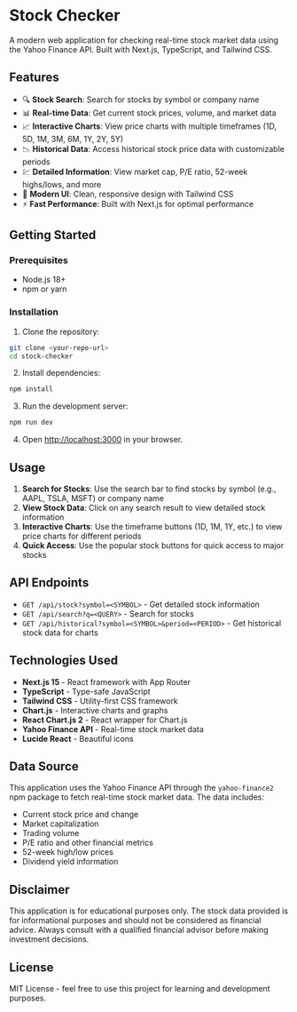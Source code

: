 # Stock Checker

A modern web application for checking real-time stock market data using the Yahoo Finance API. Built with Next.js, TypeScript, and Tailwind CSS.

## Features

- 🔍 **Stock Search**: Search for stocks by symbol or company name
- 📊 **Real-time Data**: Get current stock prices, volume, and market data
- 📈 **Interactive Charts**: View price charts with multiple timeframes (1D, 5D, 1M, 3M, 6M, 1Y, 2Y, 5Y)
- 📉 **Historical Data**: Access historical stock price data with customizable periods
- 💹 **Detailed Information**: View market cap, P/E ratio, 52-week highs/lows, and more
- 🎨 **Modern UI**: Clean, responsive design with Tailwind CSS
- ⚡ **Fast Performance**: Built with Next.js for optimal performance

## Getting Started

### Prerequisites

- Node.js 18+ 
- npm or yarn

### Installation

1. Clone the repository:
```bash
git clone <your-repo-url>
cd stock-checker
```

2. Install dependencies:
```bash
npm install
```

3. Run the development server:
```bash
npm run dev
```

4. Open [http://localhost:3000](http://localhost:3000) in your browser.

## Usage

1. **Search for Stocks**: Use the search bar to find stocks by symbol (e.g., AAPL, TSLA, MSFT) or company name
2. **View Stock Data**: Click on any search result to view detailed stock information
3. **Interactive Charts**: Use the timeframe buttons (1D, 1M, 1Y, etc.) to view price charts for different periods
4. **Quick Access**: Use the popular stock buttons for quick access to major stocks

## API Endpoints

- `GET /api/stock?symbol=<SYMBOL>` - Get detailed stock information
- `GET /api/search?q=<QUERY>` - Search for stocks
- `GET /api/historical?symbol=<SYMBOL>&period=<PERIOD>` - Get historical stock data for charts

## Technologies Used

- **Next.js 15** - React framework with App Router
- **TypeScript** - Type-safe JavaScript
- **Tailwind CSS** - Utility-first CSS framework
- **Chart.js** - Interactive charts and graphs
- **React Chart.js 2** - React wrapper for Chart.js
- **Yahoo Finance API** - Real-time stock market data
- **Lucide React** - Beautiful icons

## Data Source

This application uses the Yahoo Finance API through the `yahoo-finance2` npm package to fetch real-time stock market data. The data includes:

- Current stock price and change
- Market capitalization
- Trading volume
- P/E ratio and other financial metrics
- 52-week high/low prices
- Dividend yield information

## Disclaimer

This application is for educational purposes only. The stock data provided is for informational purposes and should not be considered as financial advice. Always consult with a qualified financial advisor before making investment decisions.

## License

MIT License - feel free to use this project for learning and development purposes.